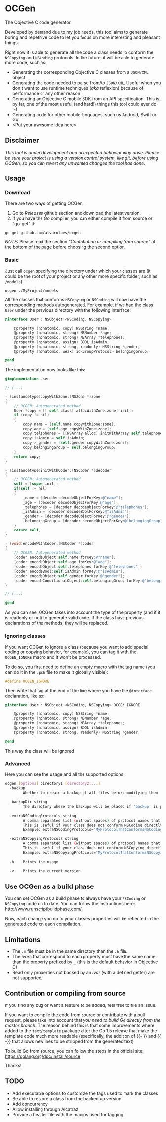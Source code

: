 # OCGen
The Objective C code generator.

Developed by demand due to my job needs, this tool aims to generate boring and repetitive code to let you focus on more
interesting and pleasant things.

Right now it is able to generate all the code a class needs to conform the `NSCopying` and `NSCoding` protocols.
In the future, it will be able to generate more code, such as:
 
* Generating the corresponding Objective C classes from a `JSON/XML` object
* Generating the code needed to parse from/to `JSON/XML`. Useful when you don't want to use runtime techniques (*aka* reflexion) 
because of performance or any other reason
* Generating an Objective C mobile SDK from an API specification. This is, by far, one of the most useful (and hard!) things this 
tool could ever do :-)
* Generating code for other mobile languages, such us Android, Swift or Go
* &lt;Put your awesome idea here&gt;

## Disclaimer
*This tool is under development and unexpected behavior may arise. Please be sure your project is using a version control system, like git, 
before using OCGen, so you can revert any unwanted changes the tool has done.*


## Usage
### Download
There are two ways of getting OCGen:

1. Go to _Releases_ github section and download the latest version. 
1. If you have the Go compiler, you can either compile it from source or "go-get" it:
```
go get github.com/alvaroloes/ocgen
```

*NOTE:* Please read the section _"Contribution or compiling from source"_ at the bottom of the page before choosing the second option.


### Basic
Just call `ocgen` specifying the directory under which your classes are (it could be the root of your project or any other
more specific folder, such as `/models`)
	
	ocgen ./MyProject/models

All the classes that conforms `NSCopying` or `NSCoding` will now have the corresponding methods autogenerated.
For example, if we had the class `User` under the previous directory with the following interface:
```objective-c
@interface User : NSObject <NSCoding, NSCopying>    

    @property (nonatomic, copy) NSString *name;
    @property (nonatomic, strong) NSNumber *age;
    @property (nonatomic, strong) NSArray *telephones;
    @property (nonatomic, assign) BOOL isAdmin;
    @property (nonatomic, strong, readonly) NSString *gender;
    @property (nonatomic, weak) id<GroupProtocol> belongingGroup;

@end
```
    
The implementation now looks like this:
```objective-c
@implementation User

// (...)

- (instancetype)copyWithZone:(NSZone *)zone
{
    // OCGEN: Autogenerated method
    User *copy = [[[self class] allocWithZone:zone] init];
    if (copy != nil)
    { 
        copy.name = [self.name copyWithZone:zone];
        copy.age = [self.age copyWithZone:zone];
        copy.telephones = [[NSArray alloc] initWithArray:self.telephones copyItems:YES];
        copy.isAdmin = self.isAdmin;
        copy->_gender = [self.gender copyWithZone:zone];
        copy.belongingGroup = self.belongingGroup;
    }
    return copy;
}

- (instancetype)initWithCoder:(NSCoder *)decoder
{
    // OCGEN: Autogenerated method
    self = [super init];
    if(self != nil)
    { 
        _name = [decoder decodeObjectForKey:@"name"];
        _age = [decoder decodeObjectForKey:@"age"];
        _telephones = [decoder decodeObjectForKey:@"telephones"];
        _isAdmin = [decoder decodeBoolForKey:@"isAdmin"];
        _gender = [decoder decodeObjectForKey:@"gender"];
        _belongingGroup = [decoder decodeObjectForKey:@"belongingGroup"];
    }
    return self;
}

- (void)encodeWithCoder:(NSCoder *)coder
{
    // OCGEN: Autogenerated method
    [coder encodeObject:self.name forKey:@"name"];
    [coder encodeObject:self.age forKey:@"age"];
    [coder encodeObject:self.telephones forKey:@"telephones"];
    [coder encodeBool:self.isAdmin forKey:@"isAdmin"];
    [coder encodeObject:self.gender forKey:@"gender"];
    [coder encodeConditionalObject:self.belongingGroup forKey:@"belongingGroup"];
}

// (...) 

@end
```

As you can see, OCGen takes into account the type of the property (and if it is readonly or not) to generate valid code.
If the class have previous declarations of the methods, they will be replaced.

### Ignoring classes
If you want OCGen to ignore a class (because you want to add special coding or copying behavior, for example), you
can tag it with the `OCGEN_IGNORE` macro and it won't be processed.

To do so, you first need to define an empty macro with the tag name (you can do it in the `.pch` file to make it globally visible):
```objective-c
#define OCGEN_IGNORE
```
    
Then write that tag at the end of the line where you have the `@interface` declaration, like so:
```objective-c
@interface User : NSObject <NSCoding, NSCopying> OCGEN_IGNORE   

    @property (nonatomic, copy) NSString *name;
    @property (nonatomic, strong) NSNumber *age;
    @property (nonatomic, strong) NSArray *telephones;
    @property (nonatomic, assign) BOOL isAdmin;
    @property (nonatomic, strong, readonly) NSString *gender;

@end
```
    
This way the class will be ignored 

### Advanced

Here you can see the usage and all the supported options: 
```bash
ocgen [options] directory1 [directory2,...]
  -backup
        Whether to create a backup of all files before modifying them
        
  -backupDir string
        The directory where the backups will be placed if 'backup' is present (default "./.ocgen")
        
  -extraNSCodingProtocols string
        A comma separated list (without spaces) of protocol names that will be considered as if they were NSCoding. 
        This is useful if your class does not conform NSCoding directly, but through another protocol that conforms it. 
        Example: extraNSCodingProtocols="MyProtocolThatConformsNSCoding,OtherProtocolThatConformsNSCoding"
        
  -extraNSCopyingProtocols string
        A comma separated list (without spaces) of protocol names that will be considered as if they were NSCopying. 
        This is useful if your class does not conform NSCopying directly, but through another protocol that conforms it. 
        Example: extraNSCopyingProtocols="MyProtocolThatConformsNSCopying,OtherProtocolThatConformsNSCopying"
        
  -h	Prints the usage
  
  -v	Prints the current version
```

## Use OCGen as a build phase
You can set OCGen as a build phase to always have your `NSCoding` or `NSCopying` code up to date.
You can follow the instructions here: http://www.runscriptbuildphase.com/ 

Now, each change you do to your classes properties will be reflected in the generated code on each compilation. 

## Limitations
* The `.m` file must be in the same directory than the `.h` file.
* The *ivars* that correspond to each property must have the same name than the property prefixed by `_` (this is the default
behavior in Objective C)
* Read only properties not backed by an *ivar* (with a defined getter) are not supported.

## Contribution or compiling from source
If you find any bug or want a feature to be added, feel free to file an issue. 

If you want to compile the code from source or contribute with a pull request, please take into account that *you need to 
build Go directly from the master branch*. The reason behind this is that some improvements where added
to the `text/template` package after the Go 1.5 release that make the template code much more readable (specifically, the addition of {{- }} and {{ -}}
that allows newlines to be stripped from the generated text)

To build Go from source, you can follow the steps in the official site: https://golang.org/doc/install/source
 
Thanks!

## TODO
* Add executable options to customize the tags used to mark the classes
* Be able to restore a class from the backed up version
* Add concurrency
* Allow installing through Alcatraz
* Provide a header file with the macros used for tagging
